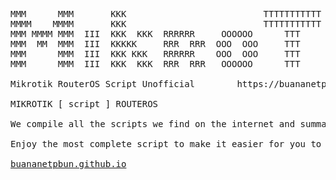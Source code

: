 <pre>
MMM      MMM       KKK                          TTTTTTTTTTT      KKK
MMMM    MMMM       KKK                          TTTTTTTTTTT      KKK
MMM MMMM MMM  III  KKK  KKK  RRRRRR     OOOOOO      TTT     III  KKK  KKK
MMM  MM  MMM  III  KKKKK     RRR  RRR  OOO  OOO     TTT     III  KKKKK
MMM      MMM  III  KKK KKK   RRRRRR    OOO  OOO     TTT     III  KKK KKK
MMM      MMM  III  KKK  KKK  RRR  RRR   OOOOOO      TTT     III  KKK  KKK

Mikrotik RouterOS Script Unofficial        https://buananetpbun.github.io

MIKROTIK [ script ] ROUTEROS

We compile all the scripts we find on the internet and summarize them into one centralized database, we are not saying this script we created it, but we will still list the source from which we found it.

Enjoy the most complete script to make it easier for you to learn Mikrotik RouterOS scripts!

<a target="_blank" href="https://buananetpbun.github.io/mikrotik" >buananetpbun.github.io</a>
</pre>
